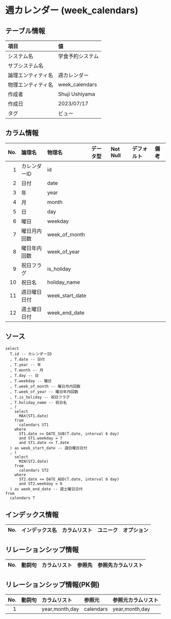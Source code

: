 # 週カレンダー (week_calendars)

## テーブル情報

| 項目                           | 値                                                                                                   |
|:-------------------------------|:-----------------------------------------------------------------------------------------------------|
| システム名                     | 学食予約システム                                                                                     |
| サブシステム名                 |                                                                                                      |
| 論理エンティティ名             | 週カレンダー                                                                                         |
| 物理エンティティ名             | week_calendars                                                                                       |
| 作成者                         | Shuji Ushiyama                                                                                       |
| 作成日                         | 2023/07/17                                                                                           |
| タグ                           | ビュー                                                                                               |



## カラム情報

| No. | 論理名                         | 物理名                         | データ型                       | Not Null | デフォルト           | 備考                           |
|----:|:-------------------------------|:-------------------------------|:-------------------------------|:---------|:---------------------|:-------------------------------|
|   1 | カレンダーID                   | id                             |                                |          |                      |                                |
|   2 | 日付                           | date                           |                                |          |                      |                                |
|   3 | 年                             | year                           |                                |          |                      |                                |
|   4 | 月                             | month                          |                                |          |                      |                                |
|   5 | 日                             | day                            |                                |          |                      |                                |
|   6 | 曜日                           | weekday                        |                                |          |                      |                                |
|   7 | 曜日月内回数                   | week_of_month                  |                                |          |                      |                                |
|   8 | 曜日年内回数                   | week_of_year                   |                                |          |                      |                                |
|   9 | 祝日フラグ                     | is_holiday                     |                                |          |                      |                                |
|  10 | 祝日名                         | holiday_name                   |                                |          |                      |                                |
|  11 | 週日曜日日付                   | week_start_date                |                                |          |                      |                                |
|  12 | 週土曜日日付                   | week_end_date                  |                                |          |                      |                                |



## ソース
```
select
  T.id -- カレンダーID
  , T.date -- 日付
  , T.year -- 年
  , T.month -- 月
  , T.day -- 日
  , T.weekday -- 曜日
  , T.week_of_month -- 曜日月内回数
  , T.week_of_year -- 曜日年内回数
  , T.is_holiday -- 祝日フラグ
  , T.holiday_name -- 祝日名
  , (
    select
      MAX(ST1.date)
    from
      calendars ST1
    where
      ST1.date >= DATE_SUB(T.date, interval 6 day)
      and ST1.weekday = 7
      and ST1.date <= T.date
  ) as week_start_date -- 週日曜日日付
  , (
    select
      MIN(ST2.date)
    from
      calendars ST2
    where
      ST2.date <= DATE_ADD(T.date, interval 6 day)
      and ST2.weekday = 6
  ) as week_end_date -- 週土曜日日付
from
  calendars T

```



## インデックス情報

| No. | インデックス名                 | カラムリスト                             | ユニーク   | オプション                     | 
|----:|:-------------------------------|:-----------------------------------------|:-----------|:-------------------------------|



## リレーションシップ情報

| No. | 動詞句                         | カラムリスト                             | 参照先                         | 参照先カラムリスト                       |
|----:|:-------------------------------|:-----------------------------------------|:-------------------------------|:-----------------------------------------|



## リレーションシップ情報(PK側)

| No. | 動詞句                         | カラムリスト                             | 参照元                         | 参照元カラムリスト                       |
|----:|:-------------------------------|:-----------------------------------------|:-------------------------------|:-----------------------------------------|
|   1 |                                | year,month,day                           | calendars                      | year,month,day                           |


